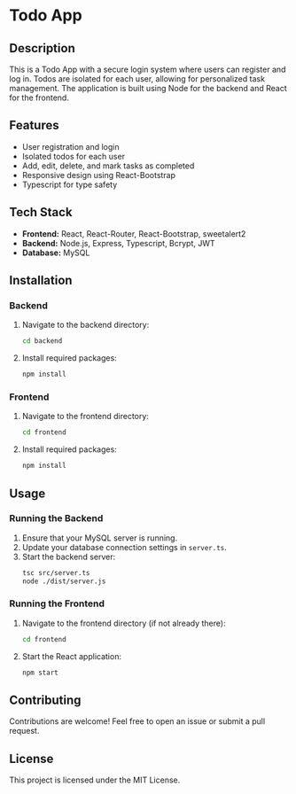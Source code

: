 # Todo App

## Description

This is a Todo App with a secure login system where users can register and log in. Todos are isolated for each user, allowing for personalized task management. The application is built using Node for the backend and React for the frontend.

## Features

- User registration and login
- Isolated todos for each user
- Add, edit, delete, and mark tasks as completed
- Responsive design using React-Bootstrap
- Typescript for type safety

## Tech Stack

- **Frontend:** React, React-Router, React-Bootstrap, sweetalert2
- **Backend:** Node.js, Express, Typescript, Bcrypt, JWT
- **Database:** MySQL

## Installation

### Backend

1. Navigate to the backend directory:

   ```bash
   cd backend

   ```

2. Install required packages:
   ```bash
   npm install
   ```

### Frontend

1. Navigate to the frontend directory:
   ```bash
   cd frontend
   ```
2. Install required packages:
   ```bash
   npm install
   ```

## Usage

### Running the Backend

1. Ensure that your MySQL server is running.
2. Update your database connection settings in `server.ts`.
3. Start the backend server:
   ```bash
   tsc src/server.ts
   node ./dist/server.js
   ```

### Running the Frontend

1. Navigate to the frontend directory (if not already there):
   ```bash
   cd frontend
   ```
2. Start the React application:
   ```bash
   npm start
   ```

## Contributing

Contributions are welcome! Feel free to open an issue or submit a pull request.

## License

This project is licensed under the MIT License.
